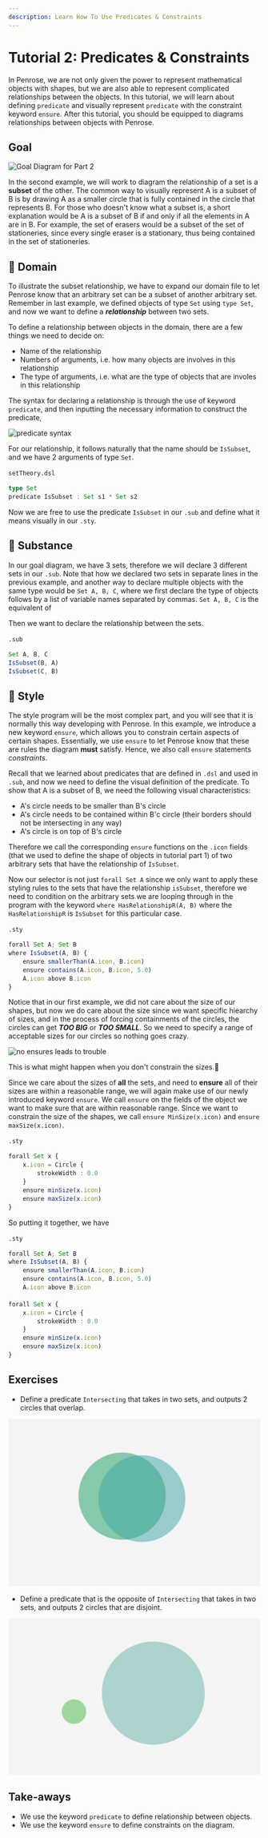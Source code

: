 ```yaml
---
description: Learn How To Use Predicates & Constraints
---
```


# Tutorial 2: Predicates & Constraints

In Penrose, we are not only given the power to represent mathematical objects with shapes, but we are also able to represent complicated relationships between the objects. In this tutorial, we will learn about defining `predicate` and visually represent `predicate` with the constraint keyword `ensure`. After this tutorial, you should be equipped to diagrams relationships between objects with Penrose.

## Goal

![Goal Diagram for Part 2](https://github.com/penrose/penrose/raw/docs-edit/assets/tutorial/part2/goal.svg)

In the second example, we will work to diagram the relationship of a set is a **subset** of the other. The common way to visually represent A is a subset of B is by drawing A as a smaller circle that is fully contained in the circle that represents B. For those who doesn't know what a subset is, a short explanation would be A is a subset of B if and only if all the elements in A are in B. For example, the set of erasers would be a subset of the set of stationeries, since every single eraser is a stationary, thus being contained in the set of stationeries.

## 📄 Domain

To illustrate the subset relationship, we have to expand our domain file to let Penrose know that an arbitrary set can be a subset of another arbitrary set. Remember in last example, we defined objects of type `Set` using `type Set`, and now we want to define a _**relationship**_ between two sets.

To define a relationship between objects in the domain, there are a few things we need to decide on:

* Name of the relationship
* Numbers of arguments, i.e. how many objects are involves in this relationship
* The type of arguments, i.e. what are the type of objects that are involes in this relationship

The syntax for declaring a relationship is through the use of keyword `predicate`, and then inputting the necessary information to construct the predicate,

![predicate syntax](https://github.com/penrose/penrose/raw/docs-edit/assets/tutorial/part2/predicateSyntax.png)

For our relationship, it follows naturally that the name should be `IsSubset`, and we have 2 arguments of type `Set`.

`setTheory.dsl`

```typescript
type Set
predicate IsSubset : Set s1 * Set s2
```

Now we are free to use the predicate `IsSubset` in our `.sub` and define what it means visually in our `.sty`.

## 📄 Substance

In our goal diagram, we have 3 sets, therefore we will declare 3 different sets in our `.sub`. Note that how we declared two sets in separate lines in the previous example, and another way to declare multiple objects with the same type would be `Set A, B, C`, where we first declare the type of objects follows by a list of variable names separated by commas. `Set A, B, C` is the equivalent of

Then we want to declare the relationship between the sets.

`.sub`

```typescript
Set A, B, C
IsSubset(B, A)
IsSubset(C, B)
```

## 📄 Style

The style program will be the most complex part, and you will see that it is normally this way developing with Penrose. In this example, we introduce a new keyword `ensure`, which allows you to constrain certain aspects of certain shapes. Essentially, we use `ensure` to let Penrose know that these are rules the diagram **must** satisfy. Hence, we also call `ensure` statements _constraints_.

Recall that we learned about predicates that are defined in `.dsl` and used in `.sub`, and now we need to define the visual definition of the predicate. To show that A is a subset of B, we need the following visual characteristics:

* A's circle needs to be smaller than B's circle
* A's circle needs to be contained within B'c circle \(their borders should not be intersecting in any way\)
* A's circle is on top of B's circle

Therefore we call the corresponding `ensure` functions on the `.icon` fields \(that we used to define the shape of objects in tutorial part 1\) of two arbitrary sets that have the relationship of `IsSubset`.

Now our selector is not just `forall Set A` since we only want to apply these styling rules to the sets that have the relationship `isSubset`, therefore we need to condition on the arbitrary sets we are looping through in the program with the keyword `where HasRelationshipR(A, B)` where the `HasRelationshipR` is `IsSubset` for this particular case.

`.sty`

```typescript
forall Set A; Set B
where IsSubset(A, B) {
    ensure smallerThan(A.icon, B.icon)
    ensure contains(A.icon, B.icon, 5.0)
    A.icon above B.icon
}
```

Notice that in our first example, we did not care about the size of our shapes, but now we do care about the size since we want specific hiearchy of sizes, and in the process of forcing containments of the circles, the circles can get _**TOO BIG**_ or _**TOO SMALL**_. So we need to specify a range of acceptable sizes for our circles so nothing goes crazy.

![no ensures leads to trouble](https://github.com/penrose/penrose/raw/docs-edit/assets/tutorial/part2/no_ensures.png)

This is what might happen when you don't constrain the sizes.👿

Since we care about the sizes of **all** the sets, and need to **ensure** all of their sizes are within a reasonable range, we will again make use of our newly introduced keyword `ensure`. We call `ensure` on the fields of the object we want to make sure that are within reasonable range. Since we want to constrain the size of the shapes, we call `ensure MinSize(x.icon)` and `ensure maxSize(x.icon)`.

`.sty`

```typescript
forall Set x {
    x.icon = Circle {
        strokeWidth : 0.0
    }
    ensure minSize(x.icon)
    ensure maxSize(x.icon)
}
```

So putting it together, we have

`.sty`

```typescript
forall Set A; Set B
where IsSubset(A, B) {
    ensure smallerThan(A.icon, B.icon)
    ensure contains(A.icon, B.icon, 5.0)
    A.icon above B.icon
    
forall Set x {
    x.icon = Circle {
        strokeWidth : 0.0
    }
    ensure minSize(x.icon)
    ensure maxSize(x.icon)
}
```

## Exercises

* Define a predicate `Intersecting` that takes in two sets, and outputs 2 circles that overlap.

![](.gitbook/assets/e1c1.png)

* Define a predicate that is the opposite of `Intersecting` that takes in two sets, and outputs 2 circles that are disjoint.

![](.gitbook/assets/e1c2.png)

## Take-aways

* We use the keyword `predicate` to define relationship between objects.
* We use the keyword `ensure` to define constraints on the diagram.

